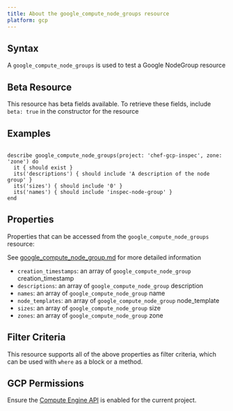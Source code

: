 ```yaml
---
title: About the google_compute_node_groups resource
platform: gcp
---
```


## Syntax
A `google_compute_node_groups` is used to test a Google NodeGroup resource


## Beta Resource
This resource has beta fields available. To retrieve these fields, include `beta: true` in the constructor for the resource

## Examples
```

describe google_compute_node_groups(project: 'chef-gcp-inspec', zone: 'zone') do
  it { should exist }
  its('descriptions') { should include 'A description of the node group' }
  its('sizes') { should include '0' }
  its('names') { should include 'inspec-node-group' }
end
```

## Properties
Properties that can be accessed from the `google_compute_node_groups` resource:

See [google_compute_node_group.md](google_compute_node_group.md) for more detailed information
  * `creation_timestamps`: an array of `google_compute_node_group` creation_timestamp
  * `descriptions`: an array of `google_compute_node_group` description
  * `names`: an array of `google_compute_node_group` name
  * `node_templates`: an array of `google_compute_node_group` node_template
  * `sizes`: an array of `google_compute_node_group` size
  * `zones`: an array of `google_compute_node_group` zone

## Filter Criteria
This resource supports all of the above properties as filter criteria, which can be used
with `where` as a block or a method.

## GCP Permissions

Ensure the [Compute Engine API](https://console.cloud.google.com/apis/library/compute.googleapis.com/) is enabled for the current project.
